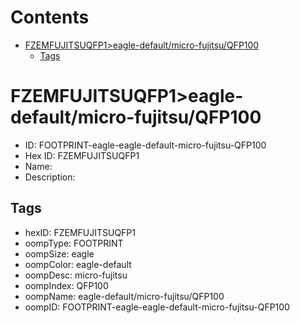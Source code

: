 



Contents
========

* [FZEMFUJITSUQFP1>eagle-default/micro-fujitsu/QFP100](#fzemfujitsuqfp1eagle-defaultmicro-fujitsuqfp100)
	* [Tags](#tags)

# FZEMFUJITSUQFP1>eagle-default/micro-fujitsu/QFP100

- ID: FOOTPRINT-eagle-eagle-default-micro-fujitsu-QFP100
- Hex ID: FZEMFUJITSUQFP1
- Name: 
- Description: 

## Tags

- hexID: FZEMFUJITSUQFP1
- oompType: FOOTPRINT
- oompSize: eagle
- oompColor: eagle-default
- oompDesc: micro-fujitsu
- oompIndex: QFP100
- oompName: eagle-default/micro-fujitsu/QFP100
- oompID: FOOTPRINT-eagle-eagle-default-micro-fujitsu-QFP100
